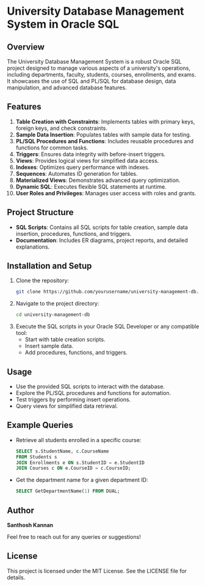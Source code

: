 # University Database Management System in Oracle SQL

## Overview
The University Database Management System is a robust Oracle SQL project designed to manage various aspects of a university's operations, including departments, faculty, students, courses, enrollments, and exams. It showcases the use of SQL and PL/SQL for database design, data manipulation, and advanced database features.

## Features
1. **Table Creation with Constraints**: Implements tables with primary keys, foreign keys, and check constraints.
2. **Sample Data Insertion**: Populates tables with sample data for testing.
3. **PL/SQL Procedures and Functions**: Includes reusable procedures and functions for common tasks.
4. **Triggers**: Ensures data integrity with before-insert triggers.
5. **Views**: Provides logical views for simplified data access.
6. **Indexes**: Optimizes query performance with indexes.
7. **Sequences**: Automates ID generation for tables.
8. **Materialized Views**: Demonstrates advanced query optimization.
9. **Dynamic SQL**: Executes flexible SQL statements at runtime.
10. **User Roles and Privileges**: Manages user access with roles and grants.

## Project Structure
- **SQL Scripts**: Contains all SQL scripts for table creation, sample data insertion, procedures, functions, and triggers.
- **Documentation**: Includes ER diagrams, project reports, and detailed explanations.

## Installation and Setup
1. Clone the repository:
   ```bash
   git clone https://github.com/yourusername/university-management-db.git
   ```
2. Navigate to the project directory:
   ```bash
   cd university-management-db
   ```
3. Execute the SQL scripts in your Oracle SQL Developer or any compatible tool:
   - Start with table creation scripts.
   - Insert sample data.
   - Add procedures, functions, and triggers.

## Usage
- Use the provided SQL scripts to interact with the database.
- Explore the PL/SQL procedures and functions for automation.
- Test triggers by performing insert operations.
- Query views for simplified data retrieval.

## Example Queries
- Retrieve all students enrolled in a specific course:
  ```sql
  SELECT s.StudentName, c.CourseName
  FROM Students s
  JOIN Enrollments e ON s.StudentID = e.StudentID
  JOIN Courses c ON e.CourseID = c.CourseID;
  ```
- Get the department name for a given department ID:
  ```sql
  SELECT GetDepartmentName(1) FROM DUAL;
  ```

## Author
**Santhosh Kannan**

Feel free to reach out for any queries or suggestions!

## License
This project is licensed under the MIT License. See the LICENSE file for details.

